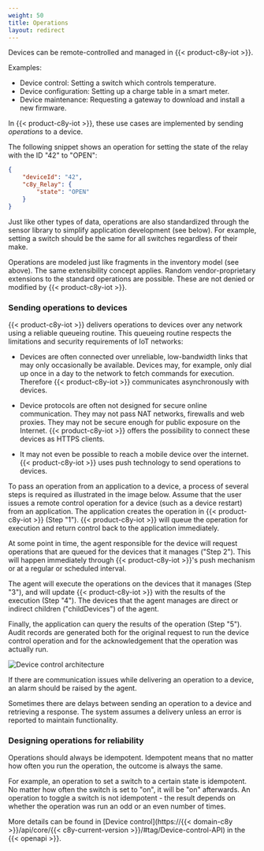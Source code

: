 ```yaml
---
weight: 50
title: Operations
layout: redirect
---
```


Devices can be remote-controlled and managed in {{< product-c8y-iot >}}.

Examples:

-   Device control: Setting a switch which controls temperature.
-   Device configuration: Setting up a charge table in a smart meter.
-   Device maintenance: Requesting a gateway to download and install a new firmware.

In {{< product-c8y-iot >}}, these use cases are implemented by sending *operations* to a device.

The following snippet shows an operation for setting the state of the relay with the ID "42" to "OPEN":

```json
{
    "deviceId": "42",
    "c8y_Relay": {
        "state": "OPEN"
    }
}
```

Just like other types of data, operations are also standardized through the sensor library to simplify application development (see below). For example, setting a switch should be the same for all switches regardless of their make.

Operations are modeled just like fragments in the inventory model (see above). The same extensibility concept applies. Random vendor-proprietary extensions to the standard operations are possible. These are not denied or modified by {{< product-c8y-iot >}}.

### Sending operations to devices

{{< product-c8y-iot >}} delivers operations to devices over any network using a reliable queueing routine. This queueing routine respects the limitations and security requirements of IoT networks:

-   Devices are often connected over unreliable, low-bandwidth links that may only occasionally be available. Devices may, for example, only dial up once in a day to the network to fetch commands for execution. Therefore {{< product-c8y-iot >}} communicates asynchronously with devices.

-   Device protocols are often not designed for secure online communication. They may not pass NAT networks, firewalls and web proxies. They may not be secure enough for public exposure on the Internet. {{< product-c8y-iot >}} offers the possibility to connect these devices as HTTPS clients.

-   It may not even be possible to reach a mobile device over the internet. {{< product-c8y-iot >}} uses push technology to send operations to devices.

To pass an operation from an application to a device, a process of several steps is required as illustrated in the image below. Assume that the user issues a remote control operation for a device (such as a device restart) from an application. The application creates the operation in {{< product-c8y-iot >}} (Step "1"). {{< product-c8y-iot >}} will queue the operation for execution and return control back to the application immediately.

At some point in time, the agent responsible for the device will request operations that are queued for the devices that it manages ("Step 2"). This will happen immediately through {{< product-c8y-iot >}}'s push mechanism or at a regular or scheduled interval.

The agent will execute the operations on the devices that it manages (Step "3"), and will update {{< product-c8y-iot >}} with the results of the execution (Step "4"). The devices that the agent manages are direct or indirect children ("childDevices") of the agent.

Finally, the application can query the results of the operation (Step "5"). Audit records are generated both for the original request to run the device control operation and for the acknowledgement that the operation was actually run.

![Device control architecture](/images/concepts-guide/control.png)

If there are communication issues while delivering an operation to a device, an alarm should be raised by the agent.

Sometimes there are delays between sending an operation to a device and retrieving a response. The system assumes a delivery unless an error is reported to maintain functionality.

### Designing operations for reliability

Operations should always be idempotent. Idempotent means that no matter how often you run the operation, the outcome is always the same.

For example, an operation to set a switch to a certain state is idempotent. No matter how often the switch is set to "on", it will be "on" afterwards. An operation to toggle a switch is not idempotent - the result depends on whether the operation was run an odd or an even number of times.

More details can be found in [Device control](https://{{< domain-c8y >}}/api/core/{{< c8y-current-version >}}/#tag/Device-control-API) in the {{< openapi >}}.
